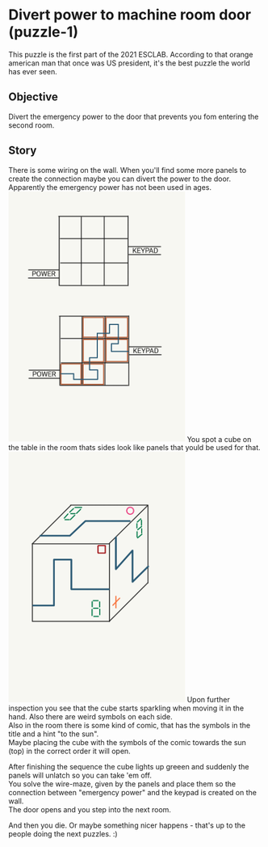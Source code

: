 # Divert power to machine room door (puzzle-1)
This puzzle is the first part of the 2021 ESCLAB.
According to that orange american man that once was US president, it's the best puzzle the world has ever seen.

## Objective
Divert the emergency power to the door that prevents you fom entering the second room.

## Story
There is some wiring on the wall. When you'll find some more panels to create the connection maybe you can divert the power to the door. Apparently the emergency power has not been used in ages.  
<img src="documentation/concept-wiring.png" width="350">
You spot a cube on the table in the room thats sides look like panels that yould be used for that.  
<img src="documentation/concept-cube.png" width="350">
Upon further inspection you see that the cube starts sparkling when moving it in the hand. Also there are weird symbols on each side.  
Also in the room there is some kind of comic, that has the symbols in the title and a hint "to the sun".  
Maybe placing the cube with the symbols of the comic towards the sun (top) in the correct order it will open.

After finishing the sequence the cube lights up greeen and suddenly the panels will unlatch so you can take 'em off.  
You solve the wire-maze, given by the panels and place them so the connection between "emergency power" and the keypad is created on the wall.  
The door opens and you step into the next room.

And then you die. Or maybe something nicer happens - that's up to the people doing the next puzzles. :)